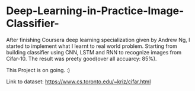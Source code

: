 # Deep-Learning-in-Practice-Image-Classifier-

After finishing Coursera deep learning specialization given by Andrew Ng, I started to implement what I learnt to real world problem.
Starting from building classifier using CNN, LSTM and RNN to recognize images from Cifar-10.
The result was preety good(over all accuarcy: 85%).

This Project is on going. :)

Link to dataset: https://www.cs.toronto.edu/~kriz/cifar.html
